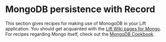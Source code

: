 MongoDB persistence with Record
===============================

This section gives recipes for making use of MonogoDB in your Lift application. You should get acquainted with the [Lift Wiki pages for Mongo](https://www.assembla.com/spaces/liftweb/wiki/MongoDB). For recipes regarding Mongo itself, check out the [MongoDB Cookbook](http://cookbook.mongodb.org/).


